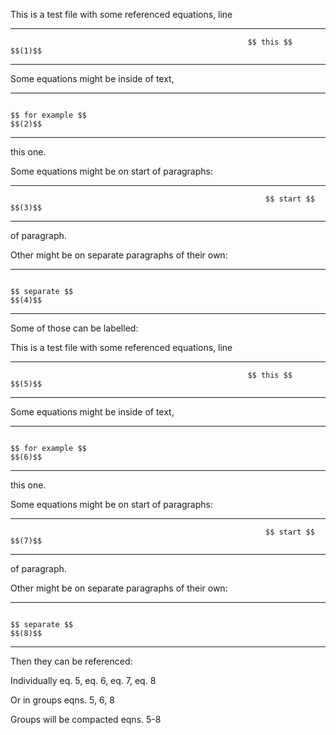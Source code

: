 This is a test file with some referenced equations, line

<div>

  ------------------------------------------------------------------------------------------------------------------------ ------------
                                                         $$ this $$                                                             $$(1)$$
  ------------------------------------------------------------------------------------------------------------------------ ------------

</div>

Some equations might be inside of text,

<div>

  ---------------------------------------------------------------------------------------------------------------------------------------------------------------------------------------------- -------------------
                                                                                        $$ for example $$                                                                                                    $$(2)$$
  ---------------------------------------------------------------------------------------------------------------------------------------------------------------------------------------------- -------------------

</div>

this one.

Some equations might be on start of paragraphs:

<div>

  ---------------------------------------------------------------------------------------------------------------------------------- -------------
                                                             $$ start $$                                                                   $$(3)$$
  ---------------------------------------------------------------------------------------------------------------------------------- -------------

</div>

of paragraph.

Other might be on separate paragraphs of their own:

<div>

  ---------------------------------------------------------------------------------------------------------------------------------------------------------------- ----------------
                                                                           $$ separate $$                                                                                   $$(4)$$
  ---------------------------------------------------------------------------------------------------------------------------------------------------------------- ----------------

</div>

Some of those can be labelled:

This is a test file with some referenced equations, line

<div id="eq:0">

  ------------------------------------------------------------------------------------------------------------------------ ------------
                                                         $$ this $$                                                             $$(5)$$
  ------------------------------------------------------------------------------------------------------------------------ ------------

</div>

Some equations might be inside of text,

<div id="eq:1">

  ---------------------------------------------------------------------------------------------------------------------------------------------------------------------------------------------- -------------------
                                                                                        $$ for example $$                                                                                                    $$(6)$$
  ---------------------------------------------------------------------------------------------------------------------------------------------------------------------------------------------- -------------------

</div>

this one.

Some equations might be on start of paragraphs:

<div id="eq:2">

  ---------------------------------------------------------------------------------------------------------------------------------- -------------
                                                             $$ start $$                                                                   $$(7)$$
  ---------------------------------------------------------------------------------------------------------------------------------- -------------

</div>

of paragraph.

Other might be on separate paragraphs of their own:

<div id="eq:3">

  ---------------------------------------------------------------------------------------------------------------------------------------------------------------- ----------------
                                                                           $$ separate $$                                                                                   $$(8)$$
  ---------------------------------------------------------------------------------------------------------------------------------------------------------------- ----------------

</div>

Then they can be referenced:

Individually eq. 5, eq. 6, eq. 7, eq. 8

Or in groups eqns. 5, 6, 8

Groups will be compacted eqns. 5-8
